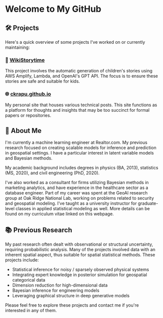 # Welcome to My GitHub

## 🛠️ Projects

Here's a quick overview of some projects I've worked on or currently maintaining:

### 📖 [WikiStorytime](https://wikistorytime.com)

This project involves the automatic generation of children's stories using AWS Amplify, Lambda, and OpenAI's GPT API. The focus is to ensure these stories are safe and suitable for kids.

### 🌐 [ckrapu.github.io](https://ckrapu.github.io)

My personal site that houses various technical posts. This site functions as a platform for thoughts and insights that may be too succinct for formal papers or repositories.

## 👤 About Me

I'm currently a machine learning engineer at Realtor.com. My previous research focused on creating scalable models for inference and prediction in geospatial settings. I have a particular interest in latent variable models and Bayesian methods.

My academic background includes degrees in physics (BA, 2013), statistics (MS, 2020), and civil engineering (PhD, 2020). 

I've also worked as a consultant for firms utilizing Bayesian methods in marketing analytics, and have experience in the healthcare sector as a database engineer. Part of my career was spent at the GeoAI research group at Oak Ridge National Lab, working on problems related to security and geospatial modeling. I've taught as a university instructor for graduate-level classes in applied statistical modeling as well. More details can be found on my curriculum vitae linked on this webpage.

## 📚 Previous Research

My past research often dealt with observational or structural uncertainty, requiring probabilistic analysis. Many of the projects involved data with an inherent spatial aspect, thus suitable for spatial statistical methods. These projects include:

- Statistical inference for noisy / sparsely observed physical systems
- Integrating expert knowledge in posterior simulation for geospatial categorical data
- Dimension reduction for high-dimensional data
- Bayesian inference for engineering models
- Leveraging graphical structure in deep generative models

Please feel free to explore these projects and contact me if you're interested in any of them.
